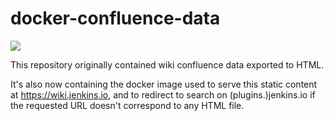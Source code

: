 # docker-confluence-data

[![](https://img.shields.io/docker/pulls/jenkinsciinfra/wiki?label=jenkinsciinfra%2Fwiki&logo=docker&logoColor=white)](https://hub.docker.com/r/jenkinsciinfra/wiki/tags)

This repository originally contained wiki confluence data exported to HTML.

It's also now containing the docker image used to serve this static content at https://wiki.jenkins.io, and to redirect to search on (plugins.)jenkins.io if the requested URL doesn't correspond to any HTML file.
